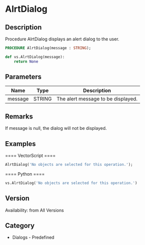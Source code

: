 # AlrtDialog

## Description
Procedure AlrtDialog displays an alert dialog to the user.

```pascal
PROCEDURE AlrtDialog(message : STRING);
```

```python
def vs.AlrtDialog(message):
    return None
```

## Parameters
|Name|Type|Description|
|---|---|---|
|message|STRING|The alert message to be displayed.|

## Remarks
If message is null, the dialog will not be displayed.

## Examples
==== VectorScript ====
```pascal
AlrtDialog('No objects are selected for this operation.');
```
==== Python ====
```python
vs.AlrtDialog('No objects are selected for this operation.')
```

## Version
Availability: from All Versions

## Category
* Dialogs - Predefined

